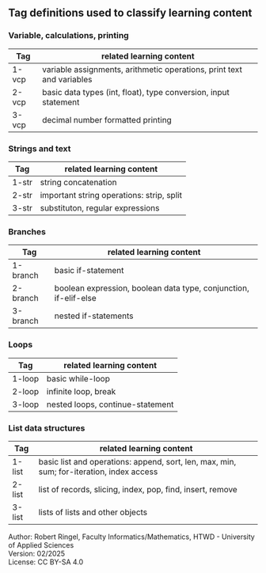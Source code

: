 ## Tag definitions used to classify learning content

### Variable, calculations, printing

| **Tag**  | **related learning content**                                          |
| -------- | --------------------------------------------------------------------- |
| 1-vcp    | variable assignments, arithmetic operations, print text and variables |
| 2-vcp    | basic data types (int, float), type conversion, input statement       |
| 3-vcp    | decimal number formatted printing                                     |

### Strings and text

| **Tag**  | **related learning content**                                          |
| -------- | --------------------------------------------------------------------- |
| 1-str    | string concatenation                                                  |
| 2-str    | important string operations: strip, split                             |
| 3-str    | substituton, regular expressions                                      |

### Branches

| **Tag**  | **related learning content**                                          |
| -------- | --------------------------------------------------------------------- |
| 1-branch | basic if-statement                                                    |
| 2-branch | boolean expression, boolean data type, conjunction, if-elif-else      |
| 3-branch | nested if-statements                                                  |

### Loops

| **Tag**  | **related learning content**                                          |
| -------- | --------------------------------------------------------------------- |
| 1-loop   | basic while-loop                                                      |
| 2-loop   | infinite loop, break                                                  |
| 3-loop   | nested loops, continue-statement                                      |

### List data structures

| **Tag**  | **related learning content**                                                             |
| -------- | ---------------------------------------------------------------------------------------- |
| 1-list   | basic list and operations: append, sort, len, max, min, sum; for-iteration, index access |
| 2-list   | list of records, slicing, index, pop, find, insert, remove                               |
| 3-list   | lists of lists and other objects                                                         |


Author: Robert Ringel, Faculty Informatics/Mathematics, HTWD - University of Applied Sciences  
Version: 02/2025         
License: CC BY-SA 4.0
